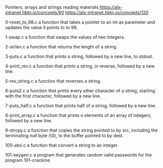 Pointers, arrays and strings
reading materials
https://alx-intranet.hbtn.io/concepts/60
https://alx-intranet.hbtn.io/concepts/120

0-reset_to_98.c
a function that takes a pointer to an int as parameter and updates the value it points to to 98.

1-swap.c
a function that swaps the values of two integers.

2-strlen.c
a function that returns the length of a string.

3-puts.c
a function that prints a string, followed by a new line, to stdout.

4-print_rev.c
a function that prints a string, in reverse, followed by a new line.

5-rev_string.c
a function that reverses a string.

6-puts2.c
a function that prints every other character of a string, starting with the first character, followed by a new line.

7-puts_half.c
 a function that prints half of a string, followed by a new line.

8-print_array.c
a function that prints n elements of an array of integers, followed by a new line.

9-strcpy.c
a function that copies the string pointed to by src, including the terminating null byte (\0), to the buffer pointed to by dest.

100-atoi.c
a function that convert a string to an integer.

101-keygen.c
a program that generates random valid passwords for the program 101-crackme
